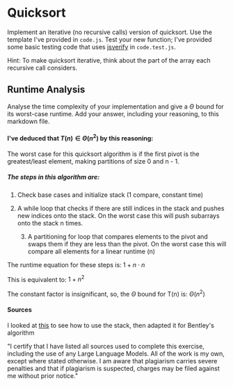 # Quicksort

Implement an iterative (no recursive calls) version of quicksort. Use the
template I've provided in `code.js`. Test your new function; I've provided some
basic testing code that uses [jsverify](https://jsverify.github.io/) in
`code.test.js`.

Hint: To make quicksort iterative, think about the part of the array each
recursive call considers.

## Runtime Analysis

Analyse the time complexity of your implementation and give a $\Theta$ bound for
its worst-case runtime. Add your answer, including your reasoning, to this
markdown file.

#### I've deduced that $T(n) \in \Theta(n^{2})$ by this reasoning:


The worst case for this quicksort algorithm is if the first pivot is the 
greatest/least element, making partitions of size 0 and n - 1.

##### The steps in this algorithm are:

1. Check base cases and initialize stack (1 compare, constant time)
2. A while loop that checks if there are still indices in the stack and 
   pushes new indices onto the stack. On the worst case this will push 
   subarrays onto the stack n times.

   3. A partitioning for loop that compares elements to the pivot and swaps them 
       if they are less than the pivot. On the worst case this will compare all 
       elements for a linear runtime (n)

The runtime equation for these steps is:
$1 + n \cdot n$

This is equivalent to:
$1 + n^{2}$

The constant factor is insignificant, so, the $\Theta$ bound for T(n) is:
$\Theta(n^{2})$


#### Sources

I looked at [this](https://www.geeksforgeeks.org/iterative-quick-sort/) to see how to use the stack, then adapted it for Bentley's algorithm

"I certify that I have listed all sources used to complete this exercise,
including the use of any Large Language Models. All of the work is my own, except
where stated otherwise. I am aware that plagiarism carries severe penalties and
that if plagiarism is suspected, charges may be filed against me without prior
notice."
